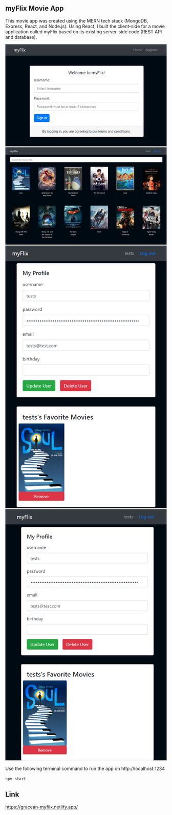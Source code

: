## myFlix Movie App
This movie app was created using the MERN tech stack (MongoDB, Express, React, and Node.js). Using React, I built the client-side for a movie application called myFlix based on its existing server-side code (REST API and database).

<img src="img/myflix-react-4.png" alt="Screenshot of login page">
<img src="img/myflix-react-1.png" alt="Screenshot of movies page">
<img src="img/myflix-react-2.png" alt="Screenshot of single movie card"> <img src="img/myflix-react-3.png" alt="Screenshot of profile page">

Use the following terminal command to run the app on http://localhost:1234

`npm start`

## Link

https://gracean-myflix.netlify.app/
